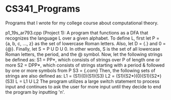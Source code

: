 # CS341_Programs
Programs that I wrote for my college course about computational theory.

p1_19s_ar793.cpp (Project 1): 
A program that functions as a DFA that recognizes the language L over a given alphabet. To define L, first let P = {a, b, c, ..., z} as the set of lowercase Roman letters. Also, let D = {.} and 0 = {@}. Finally, let S = P U D U 0. In other words, S is the set of all lowercase Roman letters, the period, and the @ symbol.
Now, let the following strings be defined as:
  S1 = PP*, which consists of strings over P of length one or more
  S2 = DPP*,  which consists of strings starting with a period & followed by one or more symbols from P
  S3 = {.com}
Then, the following sets of strings are also defined as:
  L1 = (S1)(0)(S1)(S3)
  L2 = (S1)(S2*)(0)(S1)(S2*)(S3)
  L = L1 U L2
The program utilizes a large switch statement to process input and continues to ask the user for more input until they decide to end the program by inputting 'n'.
